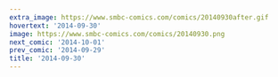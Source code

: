 ```yaml
---
extra_image: https://www.smbc-comics.com/comics/20140930after.gif
hovertext: '2014-09-30'
image: https://www.smbc-comics.com/comics/20140930.png
next_comic: '2014-10-01'
prev_comic: '2014-09-29'
title: '2014-09-30'
---
```


